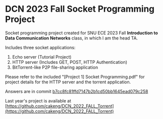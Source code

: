 # DCN 2023 Fall Socket Programming Project
Socket programming project created for SNU ECE 2023 Fall **Introduction to Data Communication Networks** class, in which I am the head TA.

Includes three socket applications:

1. Echo server (Tutorial Project)
2. HTTP server (Includes GET, POST, HTTP Authentication)
3. BitTorrent-like P2P file-sharing application

Please refer to the included "[Project 1] Socket Programming.pdf" for project details for the HTTP server and the torrent application.

Answers are in commit [b7cc8fc81ffd7147b2b1cd50bb1645ead079c258](https://github.com/cakeng/DCN_2023/tree/b7cc8fc81ffd7147b2b1cd50bb1645ead079c258)

Last year's project is available at [https://github.com/cakeng/DCN_2022_FALL_Torrent](https://github.com/cakeng/DCN_2022_FALL_Torrent)
